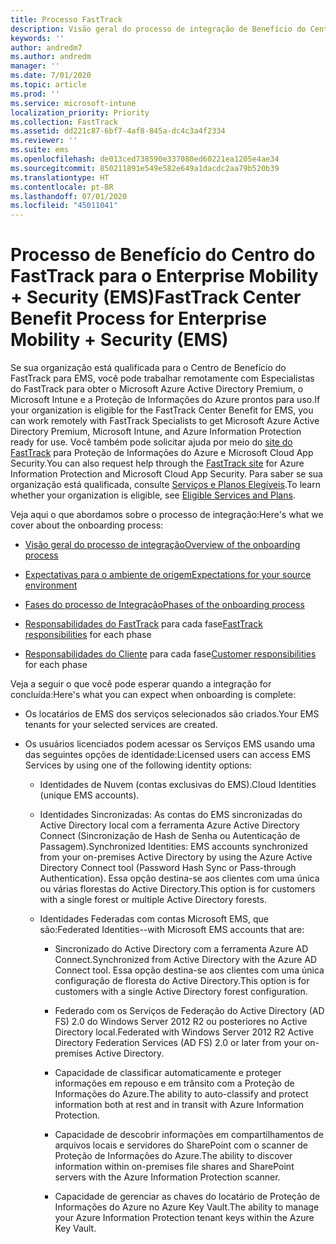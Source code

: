 ```yaml
---
title: Processo FastTrack
description: Visão geral do processo de integração de Benefício do Centro do FastTrack
keywords: ''
author: andredm7
ms.author: andredm
manager: ''
ms.date: 7/01/2020
ms.topic: article
ms.prod: ''
ms.service: microsoft-intune
localization_priority: Priority
ms.collection: FastTrack
ms.assetid: dd221c87-6bf7-4af8-845a-dc4c3a4f2334
ms.reviewer: ''
ms.suite: ems
ms.openlocfilehash: de013ced738590e337080ed60221ea1205e4ae34
ms.sourcegitcommit: 850211891e549e582e649a1dacdc2aa79b520b39
ms.translationtype: HT
ms.contentlocale: pt-BR
ms.lasthandoff: 07/01/2020
ms.locfileid: "45011041"
---
```

# <a name="fasttrack-center-benefit-process-for-enterprise-mobility--security-ems"></a><span data-ttu-id="b879a-103">Processo de Benefício do Centro do FastTrack para o Enterprise Mobility + Security (EMS)</span><span class="sxs-lookup"><span data-stu-id="b879a-103">FastTrack Center Benefit Process for Enterprise Mobility + Security (EMS)</span></span>
<span data-ttu-id="b879a-104">Se sua organização está qualificada para o Centro de Benefício do FastTrack para EMS, você pode trabalhar remotamente com Especialistas do FastTrack para obter o Microsoft Azure Active Directory Premium, o Microsoft Intune e a Proteção de Informações do Azure prontos para uso.</span><span class="sxs-lookup"><span data-stu-id="b879a-104">If your organization is eligible for the FastTrack Center Benefit for EMS, you can work remotely with FastTrack Specialists to get Microsoft Azure Active Directory Premium, Microsoft Intune, and Azure Information Protection ready for use.</span></span> <span data-ttu-id="b879a-105">Você também pode solicitar ajuda por meio do [site do FastTrack](https://www.microsoft.com/fasttrack/microsoft-365/ems) para Proteção de Informações do Azure e Microsoft Cloud App Security.</span><span class="sxs-lookup"><span data-stu-id="b879a-105">You can also request help through the [FastTrack site](https://www.microsoft.com/fasttrack/microsoft-365/ems) for Azure Information Protection and Microsoft Cloud App Security.</span></span> <span data-ttu-id="b879a-106">Para saber se sua organização está qualificada, consulte [Serviços e Planos Elegíveis](M365-eligible-services-and-plans.md).</span><span class="sxs-lookup"><span data-stu-id="b879a-106">To learn whether your organization is eligible, see [Eligible Services and Plans](M365-eligible-services-and-plans.md).</span></span>


<span data-ttu-id="b879a-107">Veja aqui o que abordamos sobre o processo de integração:</span><span class="sxs-lookup"><span data-stu-id="b879a-107">Here's what we cover about the onboarding process:</span></span>

-   [<span data-ttu-id="b879a-108">Visão geral do processo de integração</span><span class="sxs-lookup"><span data-stu-id="b879a-108">Overview of the onboarding process</span></span>](EMS-fasttrack-benefit-overview.md)

-   [<span data-ttu-id="b879a-109">Expectativas para o ambiente de origem</span><span class="sxs-lookup"><span data-stu-id="b879a-109">Expectations for your source environment</span></span>](EMS-source-environment-expectations.md)

-   [<span data-ttu-id="b879a-110">Fases do processo de Integração</span><span class="sxs-lookup"><span data-stu-id="b879a-110">Phases of the onboarding process</span></span>](EMS-onboarding-phases.md)

-   <span data-ttu-id="b879a-111">[Responsabilidades do FastTrack](EMS-fasttrack-responsibilities.md) para cada fase</span><span class="sxs-lookup"><span data-stu-id="b879a-111">[FastTrack responsibilities](EMS-fasttrack-responsibilities.md) for each phase</span></span>

-   <span data-ttu-id="b879a-112">[Responsabilidades do Cliente](EMS-your-responsibilities.md) para cada fase</span><span class="sxs-lookup"><span data-stu-id="b879a-112">[Customer responsibilities](EMS-your-responsibilities.md) for each phase</span></span>

<span data-ttu-id="b879a-113">Veja a seguir o que você pode esperar quando a integração for concluída:</span><span class="sxs-lookup"><span data-stu-id="b879a-113">Here's what you can expect when onboarding is complete:</span></span>

-   <span data-ttu-id="b879a-114">Os locatários de EMS dos serviços selecionados são criados.</span><span class="sxs-lookup"><span data-stu-id="b879a-114">Your EMS tenants for your selected services are created.</span></span>

-   <span data-ttu-id="b879a-115">Os usuários licenciados podem acessar os Serviços EMS usando uma das seguintes opções de identidade:</span><span class="sxs-lookup"><span data-stu-id="b879a-115">Licensed users can access EMS Services by using one of the following identity options:</span></span>

    -   <span data-ttu-id="b879a-116">Identidades de Nuvem (contas exclusivas do EMS).</span><span class="sxs-lookup"><span data-stu-id="b879a-116">Cloud Identities (unique EMS accounts).</span></span>

    -   <span data-ttu-id="b879a-117">Identidades Sincronizadas: As contas do EMS sincronizadas do Active Directory local com a ferramenta Azure Active Directory Connect (Sincronização de Hash de Senha ou Autenticação de Passagem).</span><span class="sxs-lookup"><span data-stu-id="b879a-117">Synchronized Identities: EMS accounts synchronized from your on-premises Active Directory by using the Azure Active Directory Connect tool (Password Hash Sync or Pass-through Authentication).</span></span> <span data-ttu-id="b879a-118">Essa opção destina-se aos clientes com uma única ou várias florestas do Active Directory.</span><span class="sxs-lookup"><span data-stu-id="b879a-118">This option is for customers with a single forest or multiple Active Directory forests.</span></span>

    -   <span data-ttu-id="b879a-119">Identidades Federadas com contas Microsoft EMS, que são:</span><span class="sxs-lookup"><span data-stu-id="b879a-119">Federated Identities--with Microsoft EMS accounts that are:</span></span>

        -   <span data-ttu-id="b879a-120">Sincronizado do Active Directory com a ferramenta Azure AD Connect.</span><span class="sxs-lookup"><span data-stu-id="b879a-120">Synchronized from Active Directory with the Azure AD Connect tool.</span></span> <span data-ttu-id="b879a-121">Essa opção destina-se aos clientes com uma única configuração de floresta do Active Directory.</span><span class="sxs-lookup"><span data-stu-id="b879a-121">This option is for customers with a single Active Directory forest configuration.</span></span>

        -   <span data-ttu-id="b879a-122">Federado com os Serviços de Federação do Active Directory (AD FS) 2.0 do Windows Server 2012 R2 ou posteriores no Active Directory local.</span><span class="sxs-lookup"><span data-stu-id="b879a-122">Federated with Windows Server 2012 R2 Active Directory Federation Services (AD FS) 2.0 or later from your on-premises Active Directory.</span></span>

        -   <span data-ttu-id="b879a-123">Capacidade de classificar automaticamente e proteger informações em repouso e em trânsito com a Proteção de Informações do Azure.</span><span class="sxs-lookup"><span data-stu-id="b879a-123">The ability to auto-classify and protect information both at rest and in transit with Azure Information Protection.</span></span> 

        -   <span data-ttu-id="b879a-124">Capacidade de descobrir informações em compartilhamentos de arquivos locais e servidores do SharePoint com o scanner de Proteção de Informações do Azure.</span><span class="sxs-lookup"><span data-stu-id="b879a-124">The ability to discover information within on-premises file shares and SharePoint servers with the Azure Information Protection scanner.</span></span> 

        -   <span data-ttu-id="b879a-125">Capacidade de gerenciar as chaves do locatário de Proteção de Informações do Azure no Azure Key Vault.</span><span class="sxs-lookup"><span data-stu-id="b879a-125">The ability to manage your Azure Information Protection tenant keys within the Azure Key Vault.</span></span> 


